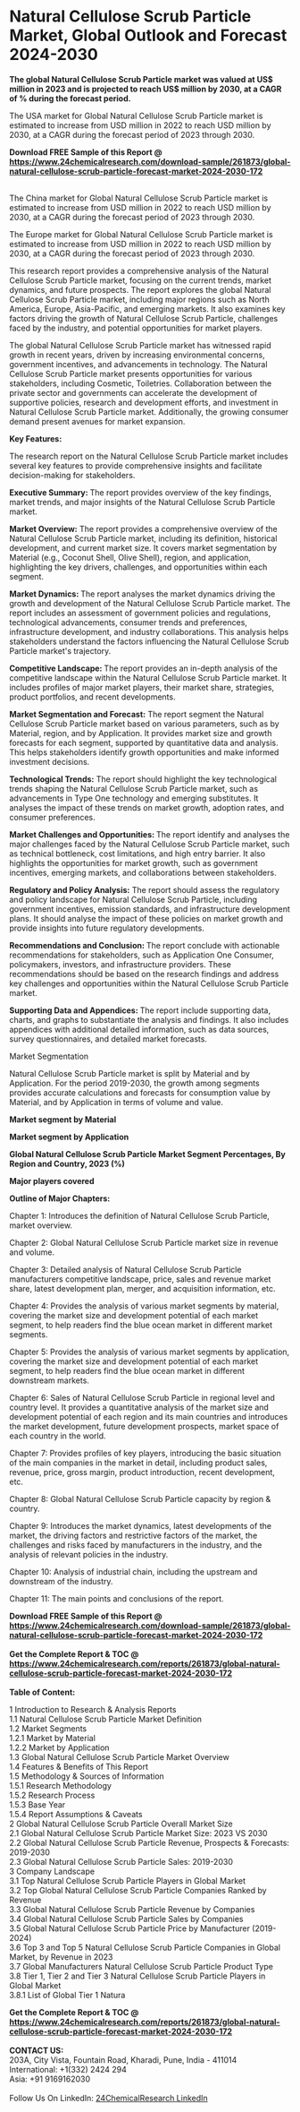 <h1>Natural Cellulose Scrub Particle Market, Global Outlook and Forecast 2024-2030</h1><p><strong>The global Natural Cellulose Scrub Particle market was valued at US$ million in 2023 and is projected to reach US$ million by 2030, at a CAGR of % during the forecast period.</strong></p><p>
</p><p>The USA market for Global Natural Cellulose Scrub Particle market is estimated to increase from USD million in 2022 to reach USD million by 2030, at a CAGR during the forecast period of 2023 through 2030.</p><div><b>Download FREE Sample of this Report @ 
            <a href="https://www.24chemicalresearch.com/download-sample/261873/global-natural-cellulose-scrub-particle-forecast-market-2024-2030-172">
            https://www.24chemicalresearch.com/download-sample/261873/global-natural-cellulose-scrub-particle-forecast-market-2024-2030-172</a></b></div><br><p>
</p><p>The China market for Global Natural Cellulose Scrub Particle market is estimated to increase from USD million in 2022 to reach USD million by 2030, at a CAGR during the forecast period of 2023 through 2030.</p><p>
</p><p>The Europe market for Global Natural Cellulose Scrub Particle market is estimated to increase from USD million in 2022 to reach USD million by 2030, at a CAGR during the forecast period of 2023 through 2030.</p><p>
</p><p>This research report provides a comprehensive analysis of the Natural Cellulose Scrub Particle market, focusing on the current trends, market dynamics, and future prospects. The report explores the global Natural Cellulose Scrub Particle market, including major regions such as North America, Europe, Asia-Pacific, and emerging markets. It also examines key factors driving the growth of Natural Cellulose Scrub Particle, challenges faced by the industry, and potential opportunities for market players.</p><p>
The global Natural Cellulose Scrub Particle market has witnessed rapid growth in recent years, driven by increasing environmental concerns, government incentives, and advancements in technology. The Natural Cellulose Scrub Particle market presents opportunities for various stakeholders, including Cosmetic, Toiletries. Collaboration between the private sector and governments can accelerate the development of supportive policies, research and development efforts, and investment in Natural Cellulose Scrub Particle market. Additionally, the growing consumer demand present avenues for market expansion.</p><p>
<strong>Key Features:</strong></p><p>
The research report on the Natural Cellulose Scrub Particle market includes several key features to provide comprehensive insights and facilitate decision-making for stakeholders.</p><p>
<strong>Executive Summary: </strong>The report provides overview of the key findings, market trends, and major insights of the Natural Cellulose Scrub Particle market.</p><p>
<strong>Market Overview:</strong> The report provides a comprehensive overview of the Natural Cellulose Scrub Particle market, including its definition, historical development, and current market size. It covers market segmentation by Material (e.g., Coconut Shell, Olive Shell), region, and application, highlighting the key drivers, challenges, and opportunities within each segment.</p><p>
<strong>Market Dynamics: </strong>The report analyses the market dynamics driving the growth and development of the Natural Cellulose Scrub Particle market. The report includes an assessment of government policies and regulations, technological advancements, consumer trends and preferences, infrastructure development, and industry collaborations. This analysis helps stakeholders understand the factors influencing the Natural Cellulose Scrub Particle market's trajectory.</p><p>
<strong>Competitive Landscape: </strong>The report provides an in-depth analysis of the competitive landscape within the Natural Cellulose Scrub Particle market. It includes profiles of major market players, their market share, strategies, product portfolios, and recent developments.</p><p>
<strong>Market Segmentation and Forecast:</strong> The report segment the Natural Cellulose Scrub Particle market based on various parameters, such as by Material, region, and by Application. It provides market size and growth forecasts for each segment, supported by quantitative data and analysis. This helps stakeholders identify growth opportunities and make informed investment decisions.</p><p>
<strong>Technological Trends:</strong> The report should highlight the key technological trends shaping the Natural Cellulose Scrub Particle market, such as advancements in Type One technology and emerging substitutes. It analyses the impact of these trends on market growth, adoption rates, and consumer preferences.</p><p>
<strong>Market Challenges and Opportunities: </strong>The report identify and analyses the major challenges faced by the Natural Cellulose Scrub Particle market, such as technical bottleneck, cost limitations, and high entry barrier. It also highlights the opportunities for market growth, such as government incentives, emerging markets, and collaborations between stakeholders.</p><p>
<strong>Regulatory and Policy Analysis:</strong> The report should assess the regulatory and policy landscape for Natural Cellulose Scrub Particle, including government incentives, emission standards, and infrastructure development plans. It should analyse the impact of these policies on market growth and provide insights into future regulatory developments.</p><p>
<strong>Recommendations and Conclusion: </strong>The report conclude with actionable recommendations for stakeholders, such as Application One Consumer, policymakers, investors, and infrastructure providers. These recommendations should be based on the research findings and address key challenges and opportunities within the Natural Cellulose Scrub Particle market.</p><p>
<strong>Supporting Data and Appendices: </strong>The report include supporting data, charts, and graphs to substantiate the analysis and findings. It also includes appendices with additional detailed information, such as data sources, survey questionnaires, and detailed market forecasts.</p><p>
Market Segmentation</p><p>
Natural Cellulose Scrub Particle market is split by Material and by Application. For the period 2019-2030, the growth among segments provides accurate calculations and forecasts for consumption value by Material, and by Application in terms of volume and value.</p><p>
<strong>Market segment by Material</strong></p><p>
</p><p>
</p><p><strong>Market segment by Application</strong></p><p>
</p><p>
</p><p><strong>Global Natural Cellulose Scrub Particle Market Segment Percentages, By Region and Country, 2023 (%)</strong></p><p>
</p><p>
</p><p></p><p>
</p><p><strong>Major players covered</strong></p><p>
</p><p>
</p><p><strong>Outline of Major Chapters:</strong></p><p>
Chapter 1: Introduces the definition of Natural Cellulose Scrub Particle, market overview.</p><p>
Chapter 2: Global Natural Cellulose Scrub Particle market size in revenue and volume.</p><p>
Chapter 3: Detailed analysis of Natural Cellulose Scrub Particle manufacturers competitive landscape, price, sales and revenue market share, latest development plan, merger, and acquisition information, etc.</p><p>
Chapter 4: Provides the analysis of various market segments by material, covering the market size and development potential of each market segment, to help readers find the blue ocean market in different market segments.</p><p>
Chapter 5: Provides the analysis of various market segments by application, covering the market size and development potential of each market segment, to help readers find the blue ocean market in different downstream markets.</p><p>
Chapter 6: Sales of Natural Cellulose Scrub Particle in regional level and country level. It provides a quantitative analysis of the market size and development potential of each region and its main countries and introduces the market development, future development prospects, market space of each country in the world.</p><p>
Chapter 7: Provides profiles of key players, introducing the basic situation of the main companies in the market in detail, including product sales, revenue, price, gross margin, product introduction, recent development, etc.</p><p>
Chapter 8: Global Natural Cellulose Scrub Particle capacity by region &amp; country.</p><p>
Chapter 9: Introduces the market dynamics, latest developments of the market, the driving factors and restrictive factors of the market, the challenges and risks faced by manufacturers in the industry, and the analysis of relevant policies in the industry.</p><p>
Chapter 10: Analysis of industrial chain, including the upstream and downstream of the industry.</p><p>
Chapter 11: The main points and conclusions of the report.</p><div><b>Download FREE Sample of this Report @ 
            <a href="https://www.24chemicalresearch.com/download-sample/261873/global-natural-cellulose-scrub-particle-forecast-market-2024-2030-172">
            https://www.24chemicalresearch.com/download-sample/261873/global-natural-cellulose-scrub-particle-forecast-market-2024-2030-172</a></b></div><br><div><b>Get the Complete Report & TOC @ 
            <a href="https://www.24chemicalresearch.com/reports/261873/global-natural-cellulose-scrub-particle-forecast-market-2024-2030-172">
            https://www.24chemicalresearch.com/reports/261873/global-natural-cellulose-scrub-particle-forecast-market-2024-2030-172</a></b></div><br>
            <b>Table of Content:</b><p>1 Introduction to Research & Analysis Reports<br />
    1.1 Natural Cellulose Scrub Particle Market Definition<br />
    1.2 Market Segments<br />
        1.2.1 Market by Material<br />
        1.2.2 Market by Application<br />
    1.3 Global Natural Cellulose Scrub Particle Market Overview<br />
    1.4 Features & Benefits of This Report<br />
    1.5 Methodology & Sources of Information<br />
        1.5.1 Research Methodology<br />
        1.5.2 Research Process<br />
        1.5.3 Base Year<br />
        1.5.4 Report Assumptions & Caveats<br />
2 Global Natural Cellulose Scrub Particle Overall Market Size<br />
    2.1 Global Natural Cellulose Scrub Particle Market Size: 2023 VS 2030<br />
    2.2 Global Natural Cellulose Scrub Particle Revenue, Prospects & Forecasts: 2019-2030<br />
    2.3 Global Natural Cellulose Scrub Particle Sales: 2019-2030<br />
3 Company Landscape<br />
    3.1 Top Natural Cellulose Scrub Particle Players in Global Market<br />
    3.2 Top Global Natural Cellulose Scrub Particle Companies Ranked by Revenue<br />
    3.3 Global Natural Cellulose Scrub Particle Revenue by Companies<br />
    3.4 Global Natural Cellulose Scrub Particle Sales by Companies<br />
    3.5 Global Natural Cellulose Scrub Particle Price by Manufacturer (2019-2024)<br />
    3.6 Top 3 and Top 5 Natural Cellulose Scrub Particle Companies in Global Market, by Revenue in 2023<br />
    3.7 Global Manufacturers Natural Cellulose Scrub Particle Product Type<br />
    3.8 Tier 1, Tier 2 and Tier 3 Natural Cellulose Scrub Particle Players in Global Market<br />
        3.8.1 List of Global Tier 1 Natura</p><div><b>Get the Complete Report & TOC @ 
            <a href="https://www.24chemicalresearch.com/reports/261873/global-natural-cellulose-scrub-particle-forecast-market-2024-2030-172">
            https://www.24chemicalresearch.com/reports/261873/global-natural-cellulose-scrub-particle-forecast-market-2024-2030-172</a></b></div><br><b>CONTACT US:</b><br>
            203A, City Vista, Fountain Road, Kharadi, Pune, India - 411014<br>
            International: +1(332) 2424 294<br>
            Asia: +91 9169162030 <br><br>
            Follow Us On LinkedIn: <a href="https://www.linkedin.com/company/24chemicalresearch/">24ChemicalResearch LinkedIn</a>